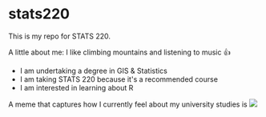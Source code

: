 # stats220

This is my repo for STATS 220. 

A little about me: I like climbing mountains and listening to music 👍

- I am undertaking a degree in GIS & Statistics
- I am taking STATS 220 because it's a recommended course  
- I am interested in learning about R

A meme that captures how I currently feel about my university studies is ![](https://c.tenor.com/8druEACXtX8AAAAd/tenor.gif)
